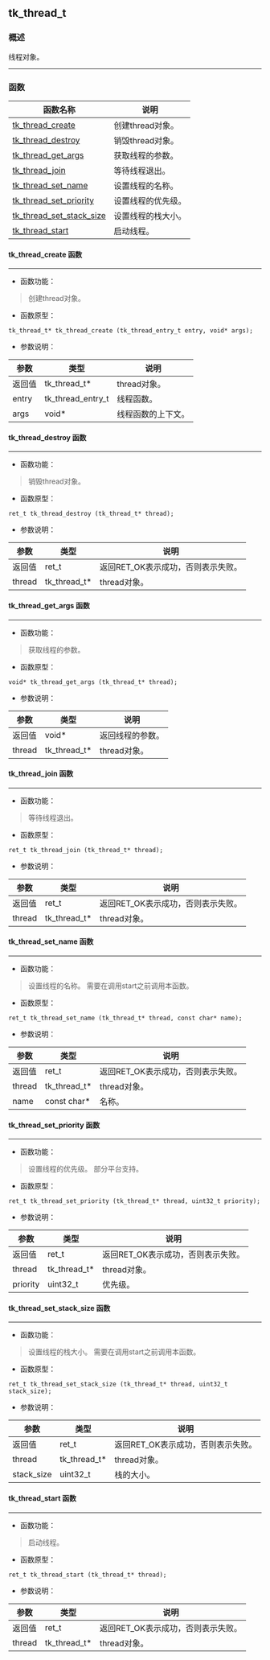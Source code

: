 ## tk\_thread\_t
### 概述
线程对象。

----------------------------------
### 函数
<p id="tk_thread_t_methods">

| 函数名称 | 说明 | 
| -------- | ------------ | 
| <a href="#tk_thread_t_tk_thread_create">tk\_thread\_create</a> | 创建thread对象。 |
| <a href="#tk_thread_t_tk_thread_destroy">tk\_thread\_destroy</a> | 销毁thread对象。 |
| <a href="#tk_thread_t_tk_thread_get_args">tk\_thread\_get\_args</a> | 获取线程的参数。 |
| <a href="#tk_thread_t_tk_thread_join">tk\_thread\_join</a> | 等待线程退出。 |
| <a href="#tk_thread_t_tk_thread_set_name">tk\_thread\_set\_name</a> | 设置线程的名称。 |
| <a href="#tk_thread_t_tk_thread_set_priority">tk\_thread\_set\_priority</a> | 设置线程的优先级。 |
| <a href="#tk_thread_t_tk_thread_set_stack_size">tk\_thread\_set\_stack\_size</a> | 设置线程的栈大小。 |
| <a href="#tk_thread_t_tk_thread_start">tk\_thread\_start</a> | 启动线程。 |
#### tk\_thread\_create 函数
-----------------------

* 函数功能：

> <p id="tk_thread_t_tk_thread_create">创建thread对象。


* 函数原型：

```
tk_thread_t* tk_thread_create (tk_thread_entry_t entry, void* args);
```

* 参数说明：

| 参数 | 类型 | 说明 |
| -------- | ----- | --------- |
| 返回值 | tk\_thread\_t* | thread对象。 |
| entry | tk\_thread\_entry\_t | 线程函数。 |
| args | void* | 线程函数的上下文。 |
#### tk\_thread\_destroy 函数
-----------------------

* 函数功能：

> <p id="tk_thread_t_tk_thread_destroy">销毁thread对象。


* 函数原型：

```
ret_t tk_thread_destroy (tk_thread_t* thread);
```

* 参数说明：

| 参数 | 类型 | 说明 |
| -------- | ----- | --------- |
| 返回值 | ret\_t | 返回RET\_OK表示成功，否则表示失败。 |
| thread | tk\_thread\_t* | thread对象。 |
#### tk\_thread\_get\_args 函数
-----------------------

* 函数功能：

> <p id="tk_thread_t_tk_thread_get_args">获取线程的参数。


* 函数原型：

```
void* tk_thread_get_args (tk_thread_t* thread);
```

* 参数说明：

| 参数 | 类型 | 说明 |
| -------- | ----- | --------- |
| 返回值 | void* | 返回线程的参数。 |
| thread | tk\_thread\_t* | thread对象。 |
#### tk\_thread\_join 函数
-----------------------

* 函数功能：

> <p id="tk_thread_t_tk_thread_join">等待线程退出。


* 函数原型：

```
ret_t tk_thread_join (tk_thread_t* thread);
```

* 参数说明：

| 参数 | 类型 | 说明 |
| -------- | ----- | --------- |
| 返回值 | ret\_t | 返回RET\_OK表示成功，否则表示失败。 |
| thread | tk\_thread\_t* | thread对象。 |
#### tk\_thread\_set\_name 函数
-----------------------

* 函数功能：

> <p id="tk_thread_t_tk_thread_set_name">设置线程的名称。
> 需要在调用start之前调用本函数。


* 函数原型：

```
ret_t tk_thread_set_name (tk_thread_t* thread, const char* name);
```

* 参数说明：

| 参数 | 类型 | 说明 |
| -------- | ----- | --------- |
| 返回值 | ret\_t | 返回RET\_OK表示成功，否则表示失败。 |
| thread | tk\_thread\_t* | thread对象。 |
| name | const char* | 名称。 |
#### tk\_thread\_set\_priority 函数
-----------------------

* 函数功能：

> <p id="tk_thread_t_tk_thread_set_priority">设置线程的优先级。
> 部分平台支持。


* 函数原型：

```
ret_t tk_thread_set_priority (tk_thread_t* thread, uint32_t priority);
```

* 参数说明：

| 参数 | 类型 | 说明 |
| -------- | ----- | --------- |
| 返回值 | ret\_t | 返回RET\_OK表示成功，否则表示失败。 |
| thread | tk\_thread\_t* | thread对象。 |
| priority | uint32\_t | 优先级。 |
#### tk\_thread\_set\_stack\_size 函数
-----------------------

* 函数功能：

> <p id="tk_thread_t_tk_thread_set_stack_size">设置线程的栈大小。
> 需要在调用start之前调用本函数。


* 函数原型：

```
ret_t tk_thread_set_stack_size (tk_thread_t* thread, uint32_t stack_size);
```

* 参数说明：

| 参数 | 类型 | 说明 |
| -------- | ----- | --------- |
| 返回值 | ret\_t | 返回RET\_OK表示成功，否则表示失败。 |
| thread | tk\_thread\_t* | thread对象。 |
| stack\_size | uint32\_t | 栈的大小。 |
#### tk\_thread\_start 函数
-----------------------

* 函数功能：

> <p id="tk_thread_t_tk_thread_start">启动线程。


* 函数原型：

```
ret_t tk_thread_start (tk_thread_t* thread);
```

* 参数说明：

| 参数 | 类型 | 说明 |
| -------- | ----- | --------- |
| 返回值 | ret\_t | 返回RET\_OK表示成功，否则表示失败。 |
| thread | tk\_thread\_t* | thread对象。 |
